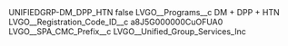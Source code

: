 <?xml version="1.0" encoding="UTF-8"?>
<CustomMetadata xmlns="http://soap.sforce.com/2006/04/metadata" xmlns:xsi="http://www.w3.org/2001/XMLSchema-instance" xmlns:xsd="http://www.w3.org/2001/XMLSchema">
    <label>UNIFIEDGRP-DM_DPP_HTN</label>
    <protected>false</protected>
    <values>
        <field>LVGO__Programs__c</field>
        <value xsi:type="xsd:string">DM + DPP + HTN</value>
    </values>
    <values>
        <field>LVGO__Registration_Code_ID__c</field>
        <value xsi:type="xsd:string">a8J5G000000CuOFUA0</value>
    </values>
    <values>
        <field>LVGO__SPA_CMC_Prefix__c</field>
        <value xsi:type="xsd:string">LVGO__Unified_Group_Services_Inc</value>
    </values>
</CustomMetadata>
